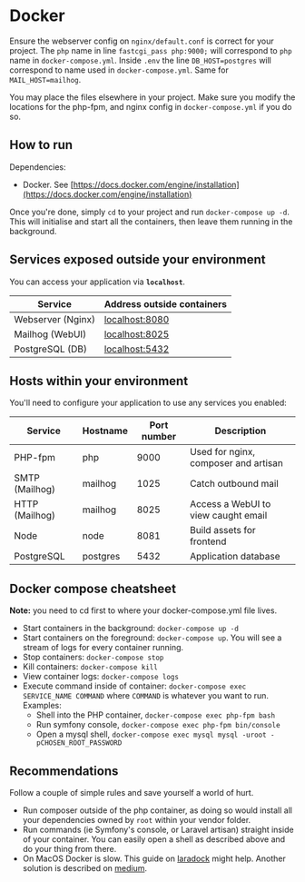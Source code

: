 # Docker

Ensure the webserver config on `nginx/default.conf` is correct for your project. The `php` name in line `fastcgi_pass php:9000;` will correspond to `php` name in `docker-compose.yml`. Inside `.env` the line `DB_HOST=postgres` will correspond to name used in `docker-compose.yml`. Same for `MAIL_HOST=mailhog`.

You may place the files elsewhere in your project. Make sure you modify the locations for the php-fpm, and nginx config in `docker-compose.yml` if you do so.

## How to run

Dependencies:

* Docker. See [https://docs.docker.com/engine/installation](https://docs.docker.com/engine/installation)

Once you're done, simply `cd` to your project and run `docker-compose up -d`. This will initialise and start all the containers, then leave them running in the background.

## Services exposed outside your environment

You can access your application via **`localhost`**.

| Service           | Address outside containers              |
| ----------------- | --------------------------------------- |
| Webserver (Nginx) | [localhost:8080](http://localhost:8080) |
| Mailhog (WebUI)   | [localhost:8025](http://localhost:8025) |
| PostgreSQL (DB)   | [localhost:5432](http://localhost:5432) |

## Hosts within your environment

You'll need to configure your application to use any services you enabled:

| Service        | Hostname | Port number | Description                          |
| -------------- | -------- | ----------- | ------------------------------------ |
| PHP-fpm        | php      | 9000        | Used for nginx, composer and artisan |
| SMTP (Mailhog) | mailhog  | 1025        | Catch outbound mail                  |
| HTTP (Mailhog) | mailhog  | 8025        | Access a WebUI to view caught email  |
| Node           | node     | 8081        | Build assets for frontend            |
| PostgreSQL     | postgres | 5432        | Application database                 |

## Docker compose cheatsheet

**Note:** you need to cd first to where your docker-compose.yml file lives.

* Start containers in the background: `docker-compose up -d`
* Start containers on the foreground: `docker-compose up`. You will see a stream of logs for every container running.
* Stop containers: `docker-compose stop`
* Kill containers: `docker-compose kill`
* View container logs: `docker-compose logs`
* Execute command inside of container: `docker-compose exec SERVICE_NAME COMMAND` where `COMMAND` is whatever you want to run. Examples:
  * Shell into the PHP container, `docker-compose exec php-fpm bash`
  * Run symfony console, `docker-compose exec php-fpm bin/console`
  * Open a mysql shell, `docker-compose exec mysql mysql -uroot -pCHOSEN_ROOT_PASSWORD`

## Recommendations

Follow a couple of simple rules and save yourself a world of hurt.

* Run composer outside of the php container, as doing so would install all your dependencies owned by `root` within your vendor folder.
* Run commands (ie Symfony's console, or Laravel artisan) straight inside of your container. You can easily open a shell as described above and do your thing from there.
* On MacOS Docker is slow. This guide on [laradock](https://laradock.io/#improve-speed-on-macos) might help. Another solution is described on [medium](https://medium.com/@sean.handley/how-to-set-up-docker-for-mac-with-native-nfs-145151458adc).
